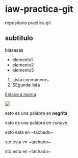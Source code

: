 # iaw-practica-git
repositorio practica git

## subtitulo
blaaaaaa

* elemento1
* elemento2
* elemento3

1. Lista connumeros
2. SEgunda lista

[Enlace a marca](www.marca.com)

![](desktop/d.jpg)

esto es una palabra en **negrita**

esto es una palabra en *cursiva*

esto esta en ~tachado~

sto esta en ~tachado~

sto esta en ~tachado~

